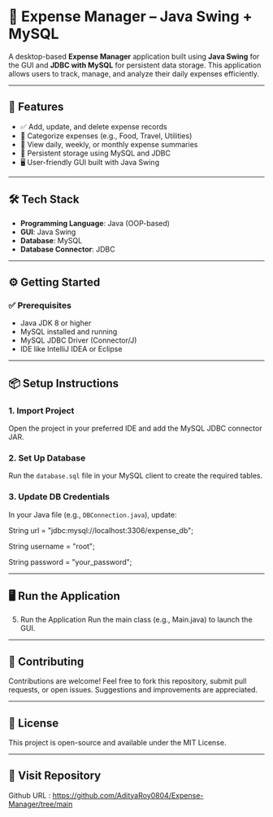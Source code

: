 # 💸 Expense Manager – Java Swing + MySQL

A desktop-based **Expense Manager** application built using **Java Swing** for the GUI and **JDBC with MySQL** for persistent data storage. This application allows users to track, manage, and analyze their daily expenses efficiently.

---

## 🚀 Features

- ✅ Add, update, and delete expense records  
- 📂 Categorize expenses (e.g., Food, Travel, Utilities)  
- 📅 View daily, weekly, or monthly expense summaries  
- 💾 Persistent storage using MySQL and JDBC  
- 🖥️ User-friendly GUI built with Java Swing  

---

## 🛠️ Tech Stack

- **Programming Language**: Java (OOP-based)  
- **GUI**: Java Swing  
- **Database**: MySQL  
- **Database Connector**: JDBC  

---

## ⚙️ Getting Started

### ✅ Prerequisites

- Java JDK 8 or higher  
- MySQL installed and running  
- MySQL JDBC Driver (Connector/J)  
- IDE like IntelliJ IDEA or Eclipse  

---

## 📦 Setup Instructions

### 1. Import Project  
Open the project in your preferred IDE and add the MySQL JDBC connector JAR.

### 2. Set Up Database  
Run the `database.sql` file in your MySQL client to create the required tables.

### 3. Update DB Credentials  
In your Java file (e.g., `DBConnection.java`), update:

String url = "jdbc:mysql://localhost:3306/expense_db";

String username = "root";

String password = "your_password";

---
## 🖥️ Run the Application

5. Run the Application
Run the main class (e.g., Main.java) to launch the GUI.
---


## 🤝 Contributing
Contributions are welcome!
Feel free to fork this repository, submit pull requests, or open issues. Suggestions and improvements are appreciated.

---

## 📄 License
This project is open-source and available under the MIT License.

---

## 🔗 Visit Repository

Github URL : https://github.com/AdityaRoy0804/Expense-Manager/tree/main

